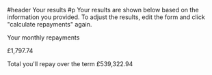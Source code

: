 #header
Your results
#p
Your results are shown below based on the information
you provided. To adjust the results, edit the form and
click "calculate repayments" again.

<div>
Your monthly repayments

£1,797.74

Total you'll repay over the term
£539,322.94
<div>
